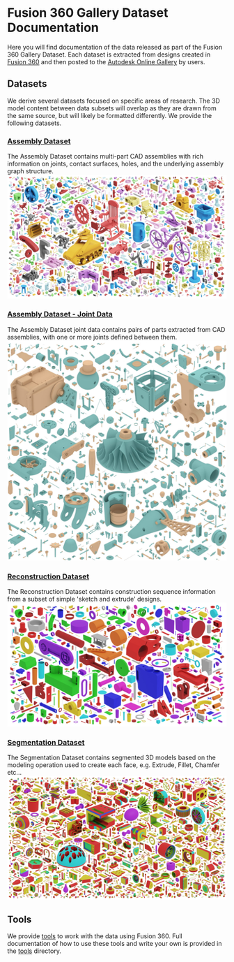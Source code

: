 # Fusion 360 Gallery Dataset Documentation
Here you will find documentation of the data released as part of the Fusion 360 Gallery Dataset. Each dataset is extracted from designs created in [Fusion 360](https://www.autodesk.com/products/fusion-360/overview) and then posted to the [Autodesk Online Gallery](https://gallery.autodesk.com/) by users. 


## Datasets
We derive several datasets focused on specific areas of research. The 3D model content between data subsets will overlap as they are drawn from the same source, but will likely be formatted differently. We provide the following datasets.

### [Assembly Dataset](assembly.md)
The Assembly Dataset contains multi-part CAD assemblies with rich information on joints, contact surfaces, holes, and the underlying assembly graph structure. 
![Assembly Dataset](images/assembly_mosaic.jpg)

### [Assembly Dataset - Joint Data](assembly_joint.md)
The Assembly Dataset joint data contains pairs of parts extracted from CAD assemblies, with one or more joints defined between them.
![Assembly Dataset - Joint Data](images/assembly_joint_mosaic.jpg)

### [Reconstruction Dataset](reconstruction.md)
The Reconstruction Dataset contains construction sequence information from a subset of simple 'sketch and extrude' designs.
![Reconstruction Dataset](images/reconstruction_mosaic.jpg)

### [Segmentation Dataset](segmentation.md)
The Segmentation Dataset contains segmented 3D models based on the modeling operation used to create each face, e.g. Extrude, Fillet, Chamfer etc... 
![Segmentation Dataset](images/segmentation_mosaic.jpg)


## Tools
We provide [tools](../tools) to work with the data using Fusion 360. Full documentation of how to use these tools and write your own is provided in the [tools](../tools) directory.
